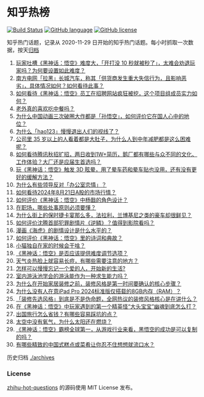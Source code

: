 # 知乎热榜
[![Build Status](https://github.com/ToWeLong/zhihu-hot-questions/workflows/CI/badge.svg)](https://github.com/ToWeLong/zhihu-hot-questions/actions)
[![GitHub language](https://img.shields.io/badge/language-golang-orange.svg)](https://golang.org/)
[![GitHub license](https://img.shields.io/github/license/ToWeLong/zhihu-hot-questions)](https://github.com/ToWeLong/zhihu-hot-questions/blob/main/LICENSE)

知乎热门话题，记录从 2020-11-29 日开始的知乎热门话题。每小时抓取一次数据，按天[归档](./archives)

<!-- BEGIN -->

1. [玩家吐槽《黑神话：悟空》难度大，「开打没 10 秒就被秒了」，太难会劝退玩家吗？为何要设置如此难度？](https://www.zhihu.com/question/664865466)
1. [南方电网「拉黑」长城汽车，称其「供货商发生重大失信行为，且影响恶劣」，具体情况如何？如何看待此事？](https://www.zhihu.com/question/664796341)
1. [如何看待《黑神话：悟空》员工在招聘网站疯狂被挖，这个项目组成员实力如何？](https://www.zhihu.com/question/664823645)
1. [老外真的喜欢吃中餐吗？](https://www.zhihu.com/question/664065760)
1. [为什么中国动画三次破圈大作都是「孙悟空」，如何评价它在国人心中的地位？](https://www.zhihu.com/question/664871365)
1. [为什么「hao123」慢慢退出人们的视线了？](https://www.zhihu.com/question/664363307)
1. [公司里 35 岁以上的人看着都是大肚子，为什么人到中年减肥都是这么困难呢？](https://www.zhihu.com/question/664609812)
1. [如何看待腾讯秋招扩招，两日收到1W+简历，鹅厂都有哪些与众不同的文化、工作体验？大厂还是应届生首选吗？](https://www.zhihu.com/question/664533691)
1. [玩《黑神话：悟空》触发 3D 眩晕，用了晕车药和晕车贴也没用，还有没有更好的缓解方法？](https://www.zhihu.com/question/664838638)
1. [为什么有些领导反对「办公室恋情」？](https://www.zhihu.com/question/664649928)
1. [如何看待2024年8月21日A股的市场行情？](https://www.zhihu.com/question/664778576)
1. [如何评价《黑神话：悟空》中杨戬的角色设计？](https://www.zhihu.com/question/664777017)
1. [在职场，哪些处事原则必须要懂？](https://www.zhihu.com/question/664527993)
1. [为什么街上的保时捷卡宴那么多，法拉利，兰博基尼之类的豪车却很鲜见？](https://www.zhihu.com/question/24420275)
1. [如何评价沈腾首部犯罪剧情片《逆鳞》？值得到影院看吗？](https://www.zhihu.com/question/664876698)
1. [漫画《海虎》的剧情设计是什么水平的？](https://www.zhihu.com/question/544066045)
1. [如何评价《黑神话：悟空》里的诗词和典故？](https://www.zhihu.com/question/664822539)
1. [小猫独自在家的时候会干啥？](https://www.zhihu.com/question/664424950)
1. [《黑神话：悟空》是否应该提供难度调节选项？](https://www.zhihu.com/question/618317921)
1. [天气炎热脸上就容易长痘，有哪些需要注意的地方？](https://www.zhihu.com/question/664877267)
1. [怎样可以慢慢忘记一个爱的人，开始新的生活?](https://www.zhihu.com/question/661032404)
1. [室内游泳池学会的游泳能作为一种求生能力吗？](https://www.zhihu.com/question/664454331)
1. [为什么在开始家居装修之前，装修风格是第一时间要确认的核心步骤？](https://www.zhihu.com/question/663823818)
1. [为什么没有人在意iPad Pro 2024标准版仅搭载的8GB内存（RAM）？](https://www.zhihu.com/question/664431271)
1. [「装修先选风格」到底是不是伪命题，全网热议的装修风格核心是在讲什么？](https://www.zhihu.com/question/663612587)
1. [在《黑神话：悟空》中玩家遇到的第一个精英怪“大头宝宝”幽魂到底怎么打？](https://www.zhihu.com/question/664803995)
1. [出国旅行怎么省钱？有哪些容易踩坑的点？](https://www.zhihu.com/question/664269703)
1. [太空中没有氧气，为什么太阳还在燃烧？](https://www.zhihu.com/question/319642310)
1. [《黑神话：悟空》霸榜全球第一，从游戏行业来看，黑悟空的成功是可以复制的吗？](https://www.zhihu.com/question/664870762)
1. [有哪些精致的中国式糕点或菜肴让你忍不住想想就流口水？](https://www.zhihu.com/question/662543060)

<!-- END -->

历史归档 [./archives](./archives)


### License
[zhihu-hot-questions](https://github.com/towelong/zhihu-hot-questions) 的源码使用 MIT License 发布。